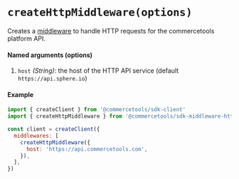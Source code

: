 # `createHttpMiddleware(options)`

Creates a [middleware](/docs/sdk/Glossary.md#middleware) to handle HTTP requests for the commercetools platform API.

#### Named arguments (options)

1. `host` *(String)*: the host of the HTTP API service (default `https://api.sphere.io`)

#### Example

```js
import { createClient } from '@commercetools/sdk-client'
import { createHttpMiddleware } from '@commercetools/sdk-middleware-http'

const client = createClient({
  middlewares: [
    createHttpMiddleware({
      host: 'https://api.commercetools.com',
    }),
  ],
})
```
